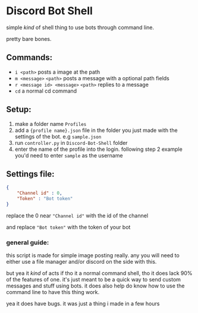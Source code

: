 # Discord Bot Shell
simple *kind* of shell thing to use bots through command line.

pretty bare bones.

## Commands:
* `i <path>` posts a image at the path
* `m <message>` `<path>` posts a message with a optional path fields
* `r <message id> <message>` `<path>` replies to a message
* `cd` a normal cd command

## Setup:

1. make a folder name ``Profiles``
2. add a `{profile name}.json` file in the folder you just made with the settings of the bot. e.g `sample.json`
3. run `controller.py` in `Discord-Bot-Shell` folder
4. enter the name of the profile into the login. following step 2 example you'd need to enter `sample` as the username

## Settings file:
```json
{
    "Channel id" : 0,
    "Token" : "Bot token"
}
```

replace the 0 near `"Channel id"` with the id of the channel

and replace `"Bot token"` with the token of your bot

### general guide:
this script is made for simple image posting really.
any you will need to either use a file manager and/or discord on the side with this.

but yea it *kind* of acts if tho it a normal command shell, tho it does lack 90% of the features of one.
it's just meant to be a quick way to send custom messages and stuff using bots.
it does also help do know how to use the command line to have this thing work.

yea it does have bugs.
it was just a thing i made in a few hours
